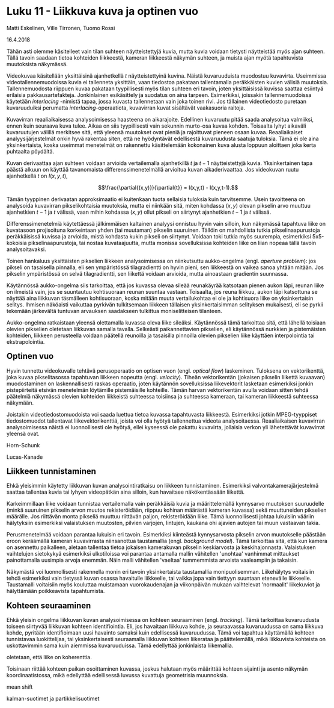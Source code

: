 ﻿---
title: Luku 11  - Liikkuva kuva ja optinen vuo
author: Matti Eskelinen, Ville Tirronen, Tuomo Rossi
date: 16.4.2018
title-prefix: TIES411
lang: fi
css: style.css
---

<!--# Liikkuva kuva ja optinen vuo {#liike}-->

Tähän asti olemme käsitelleet vain tilan suhteen näytteistettyjä kuvia, mutta
kuvia voidaan tietysti näytteistää myös ajan suhteen. Tällä tavoin saadaan
tietoa kohteiden liikkeestä, kameran liikkeestä näkymän suhteen, ja muista ajan
myötä tapahtuvista muutoksista näkymässä.

Videokuvaa käsitellään yksittäisinä ajanhetkellä $t$ näytteistettyinä kuvina.
Näistä kuvaruuduista muodostuu kuvavirta. Useimmissa videotallennemuodoissa
kuvia ei tallenneta yksittäin, vaan tiedostoa pakataan tallentamalla
peräkkäisten kuvien välisiä muutoksia. Tallennemuodosta riippuen kuvaa pakataan
tyypillisesti myös tilan suhteen eri tavoin, joten yksittäisissä kuvissa saattaa
esiintyä erilaisia pakkausartefakteja. Jonkinlainen esikäsittely ja suodatus on
aina tarpeen. Esimerkiksi, joissakin tallennemuodoissa käytetään *interlacing*
-nimistä tapaa, jossa kuvasta tallennetaan vain joka toinen rivi. Jos tällainen
videotiedosto puretaan kuvaruuduiksi perumatta *interlacing*-operaatiota,
kuvavirran kuvat sisältävät vaakasuoria raitoja.

Kuvavirran reaaliaikaisessa analysoimisessa haasteena on aikarajoite. Edellinen
kuvaruutu pitää saada analysoitua valmiiksi, ennen kuin seuraava kuva tulee.
Aikaa on siis tyypillisesti vain sekunnin murto-osa kuvaa kohden. Toisaalta
lyhyt aikaväli kuvaruutujen välillä merkitsee sitä, että yleensä muutokset ovat
pieniä ja rajoittuvat pieneen osaan kuvaa. Reaaliaikaiset analyysijärjestelmät
onkin hyvä rakentaa siten, että ne hyödyntävät edellisestä kuvaruudusta saatuja
tuloksia. Tämä ei ole aina yksinkertaista, koska useimmat menetelmät on
rakennettu käsittelemään kokonainen kuva alusta loppuun aloittaen joka kerta
puhtaalta pöydältä.

Kuvan derivaattaa ajan suhteen voidaan arvioida vertailemalla ajanhetkillä $t$
ja $t-1$ näytteistettyjä kuvia. Yksinkertainen tapa päästä alkuun on käyttää
tavanomaista differenssimenetelmällä arvioitua kuvan aikaderivaattaa. Jos
videokuvan ruutu ajanhetkellä $t$ on $I(x,y,t)$,

$$\frac{\partial{(x,y)}}{\partial{t}} = I(x,y,t) - I(x,y,t-1).$$

Tämän tyyppinen derivaatan approksimaatio ei kuitenkaan tuota sellaisia tuloksia
kuin tarvitsemme. Usein tavoitteena on analysoida kuvavirran pikselikohtaisia
muutoksia, mutta ei niinkään sitä, miten kohdassa $(x,y)$ olevan pikselin arvo
muuttuu ajanhetkien $t-1$ ja $t$ välissä, vaan mihin kohdassa $(x,y)$ ollut
pikseli on siirtynyt ajanhetkien $t-1$ ja $t$ välissä.

Differenssimenetelmiä käytettäessä jälkimmäisen kaltainen analyysi onnistuu
hyvin vain silloin, kun näkymässä tapahtuva liike on kuvatasoon projisoituna
korkeintaan yhden (tai muutaman) pikselin suuruinen. Tällöin on mahdollista
tutkia pikselinaapurustoja peräkkäisissä kuvissa ja arvioida, mistä kohdasta
kukin pikseli on siirtynyt. Voidaan toki tutkia myös suurempia, esimerkiksi
5x5-kokoisia pikselinaapurustoja, tai nostaa kuvataajuutta, mutta monissa
sovelluksissa kohteiden liike on liian nopeaa tällä tavoin analysoitavaksi.

Toinen hankaluus yksittäisten pikselien liikkeen analysoimisessa on niinkutsuttu
aukko-ongelma (engl. *aperture problem*): jos pikseli on tasaisella pinnalla,
eli sen ympäristössä tilagradientti on hyvin pieni, sen liikkeestä on vaikea
sanoa yhtään mitään. Jos pikselin ympäristössä on selvä tilagradientti, sen
liikettä voidaan arvioida, mutta ainoastaan gradientin suunnassa.

Käytännössä aukko-ongelma siis tarkoittaa, että jos kuvassa olevaa sileää
reunakäyrää katsotaan pienen aukon läpi, reunan liike on ilmeistä vain, jos se
suuntautuu kohtisuoraan reunan suuntaa vastaan. Toisaalta, jos reuna liikkuu,
aukon läpi katsottuna se näyttää aina liikkuvan täsmälleen kohtisuoraan, koska
mitään muuta vertailukohtaa ei ole ja kohtisuora liike on yksinkertaisin
selitys. Ihmisen näköaisti vaikuttaa pyrkivän tulkitsemaan liikkeen tällaisen
yksinkertaisimman selityksen mukaisesti, eli se pyrkii tekemään järkevältä
tuntuvan arvauksen saadakseen tulkittua moniselitteisen tilanteen.

Aukko-ongelma ratkaistaan yleensä olettamalla kuvassa oleva liike sileäksi.
Käytännössä tämä tarkoittaa sitä, että lähellä toisiaan olevien pikselien
oletetaan liikkuvan samalla tavalla. Selkeästi paikannettavien pikselien, eli
käytännössä nurkkien ja pistemäisten kohteiden, liikkeen perusteella voidaan
päätellä reunoilla ja tasaisilla pinnoilla olevien pikselien liike käyttäen
interpolointia tai ekstrapolointia.

## Optinen vuo

Hyvin tunnettu videokuvalle tehtävä perusoperaatio on optisen vuon (engl.
*optical flow*) laskeminen. Tuloksena on vektorikenttä, joka kuvaa
pikselitasossa tapahtuvan liikkeen nopeutta (engl. *velocity*). Tiheän
vektorikentän (jokaisen pikselin liikettä kuvaavan) muodostaminen on
laskennallisesti raskas operaatio, joten käytännön sovelluksissa liikevektorit
lasketaan esimerkiksi jonkin pistepiirteitä etsivän menetelmän löytämille
pistemäisille kohteille. Tämän harvan vektorikentän avulla voidaan sitten tehdä
päätelmiä näkymässä olevien kohteiden liikkeistä suhteessa toisiinsa ja
suhteessa kameraan, tai kameran liikkeestä suhteessa näkymään.

Joistakin videotiedostomuodoista voi saada luettua tietoa kuvassa tapahtuvasta
liikkeestä. Esimerkiksi jotkin MPEG-tyyppiset tiedostomuodot tallentavat
liikevektorikenttiä, joista voi olla hyötyä tallennettua videota analysoitaessa.
Reaaliaikaisen kuvavirran analysoimisessa näistä ei luonnollisesti ole hyötyä,
ellei kyseessä ole pakattu kuvavirta, jollaisia verkon yli lähetettävät
kuvavirrat yleensä ovat.

Horn-Schunk

Lucas-Kanade

## Liikkeen tunnistaminen

Ehkä yleisimmin käytetty liikkuvan kuvan analysointiratkaisu on liikkeen
tunnistaminen. Esimerkiksi valvontakamerajärjestelmä saattaa
tallentaa kuvia tai lyhyen videopätkän aina silloin, kun havaitsee näkökentässään
liikettä.

Karkeimmillaan liike voidaan tunnistaa vertailemalla vain peräkkäisiä kuvia ja
määrittelemällä kynnysarvo muutoksen suuruudelle (minkä suuruinen pikselin arvon
muutos rekisteröidään, riippuu kohinan määrästä kameran kuvassa) sekä
muuttuneiden pikselien määrälle. Jos riittävän monta pikseliä muuttuu riittävän
paljon, rekisteröidään liike. Tämä luonnollisesti johtaa lukuisiin vääriin
hälytyksiin esimerkiksi valaistuksen muutosten, pilvien varjojen, lintujen,
kaukana ohi ajavien autojen tai muun vastaavan takia.

Perusmenetelmää voidaan parantaa lukuisin eri tavoin. Esimerkiksi kiinteästä
kynnysarvosta pikselin arvon muutokselle päästään eroon keräämällä kameran
kuvavirrasta niinsanottua taustamallia (engl. *background model*). Tämä
tarkoittaa sitä, että kun kamera on asennettu paikalleen, aletaan tallentaa
tietoa jokaisen kamerakuvan pikselin keskiarvosta ja keskihajonnasta.
Valaistuksen vaihtelujen sietokykyä esimerkiksi ulkotiloissa voi parantaa
antamalla mallin vähitellen 'unohtaa' vanhimmat mittaukset painottamalla
uusimpia arvoja enemmän. Näin malli vähitellen 'vaeltaa' tummemmista arvoista
vaaleampiin ja takaisin.

Näkymästä voi luonnollisesti rakennella monin eri tavoin yksinkertaista
taustamallia monipuolisemman. Liikehälytys voitaisiin tehdä esimerkiksi vain
tietyssä kuvan osassa havaitulle liikkeelle, tai vaikka jopa vain tiettyyn
suuntaan etenevälle liikkeelle. Taustamalli voitaisiin myös kouluttaa muistamaan
vuorokaudenajan ja viikonpäivän mukaan vaihtelevat 'normaalit' liikekuviot ja
hälyttämään poikkeavista tapahtumista.

## Kohteen seuraaminen

Ehkä yleisin ongelma liikkuvan kuvan analysoimisessa on kohteen seuraaminen
(engl. *tracking*). Tämä tarkoittaa kuvaruudusta toiseen siirtyvää liikkuvan
kohteen identifiointia. Eli, jos havaitaan liikkuva kohde, ja seuraavassa
kuvaruudussa on sama liikkuva kohde, pyritään identifioimaan uusi havainto
samaksi kuin edellisessä kuvaruudussa. Tämä voi tapahtua käyttämällä kohteen
tunnistavaa luokittelijaa, tai yksinkertaisesti seuraamalla liikkuvan kohteen
liikerataa ja päättelemällä, mikä liikkuvista kohteista on uskottavimmin sama
kuin aiemmissa kuvaruuduissa. Tämä edellyttää jonkinlaista liikemallia.

oletetaan, että liike on koherenttia.

Toisinaan riittää kohteen paikan osoittaminen kuvassa, joskus halutaan myös
määrittää kohteen sijainti ja asento näkymän koordinaatistossa, mikä edellyttää
edellisessä luvussa kuvattuja geometrisia muunnoksia.

mean shift

kalman-suotimet ja partikkelisuotimet
